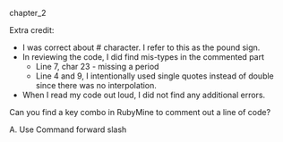 chapter_2

Extra credit:
- I was correct about # character.  I refer to this as the pound sign.
- In reviewing the code, I did find mis-types in the commented part
  - Line 7, char 23 - missing a period
  - Line 4 and 9, I intentionally used single quotes instead of double since there
    was no interpolation.
- When I read my code out loud, I did not find any additional errors.


Can you find a key combo in RubyMine to comment out a line of code?

A. Use Command forward slash
